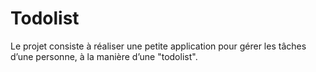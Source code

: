 # Todolist

Le projet consiste  à réaliser une petite application pour gérer les tâches d’une personne, à la manière d’une "todolist". 